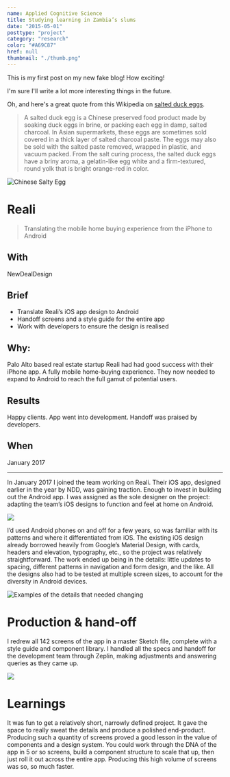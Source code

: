 ```yaml
---
name: Applied Cognitive Science
title: Studying learning in Zambia’s slums
date: "2015-05-01"
posttype: "project"
category: "research"
color: "#A69C87"
href: null
thumbnail: "./thumb.png"
---
```


This is my first post on my new fake blog! How exciting!

I'm sure I'll write a lot more interesting things in the future.

Oh, and here's a great quote from this Wikipedia on
[salted duck eggs](http://en.wikipedia.org/wiki/Salted_duck_egg).

> A salted duck egg is a Chinese preserved food product made by soaking duck
> eggs in brine, or packing each egg in damp, salted charcoal. In Asian
> supermarkets, these eggs are sometimes sold covered in a thick layer of salted
> charcoal paste. The eggs may also be sold with the salted paste removed,
> wrapped in plastic, and vacuum packed. From the salt curing process, the
> salted duck eggs have a briny aroma, a gelatin-like egg white and a
> firm-textured, round yolk that is bright orange-red in color.

![Chinese Salty Egg](./salty_egg.jpg)

# Reali

> Translating the mobile home buying experience from the iPhone to Android

## With

NewDealDesign

## Brief

- Translate Reali’s iOS app design to Android
- Handoff screens and a style guide for the entire app
- Work with developers to ensure the design is realised

## Why:

Palo Alto based real estate startup Reali had had good success with their iPhone app. A fully mobile home-buying experience. They now needed to expand to Android to reach the full gamut of potential users.

## Results

Happy clients. App went into development. Handoff was praised by developers.

## When

January 2017

---

In January 2017 I joined the team working on Reali. Their iOS app, designed earlier in the year by NDD, was gaining traction. Enough to invest in building out the Android app. I was assigned as the sole designer on the project: adapting the team’s iOS designs to function and feel at home on Android.

![](https://paper-attachments.dropbox.com/s_DEFCAE7839857570C7AC0F864D51B3E95C852D96DE4B0699151E9800CA870915_1558732139838_Group+10.png)

I’d used Android phones on and off for a few years, so was familiar with its patterns and where it differentiated from iOS. The existing iOS design already borrowed heavily from Google’s Material Design, with cards, headers and elevation, typography, etc., so the project was relatively straightforward. The work ended up being in the details: little updates to spacing, different patterns in navigation and form design, and the like. All the designs also had to be tested at multiple screen sizes, to account for the diversity in Android devices.

![Examples of the details that needed changing](https://paper-attachments.dropbox.com/s_DEFCAE7839857570C7AC0F864D51B3E95C852D96DE4B0699151E9800CA870915_1558732149825_Group+9.png)

# Production & hand-off

I redrew all 142 screens of the app in a master Sketch file, complete with a style guide and component library. I handled all the specs and handoff for the development team through Zeplin, making adjustments and answering queries as they came up.

![](https://paper-attachments.dropbox.com/s_DEFCAE7839857570C7AC0F864D51B3E95C852D96DE4B0699151E9800CA870915_1558732161869_Frame.png)

# Learnings

It was fun to get a relatively short, narrowly defined project. It gave the space to really sweat the details and produce a polished end-product. Producing such a quantity of screens proved a good lesson in the value of components and a design system. You could work through the DNA of the app in 5 or so screens, build a component structure to scale that up, then just roll it out across the entire app. Producing this high volume of screens was so, so much faster.
